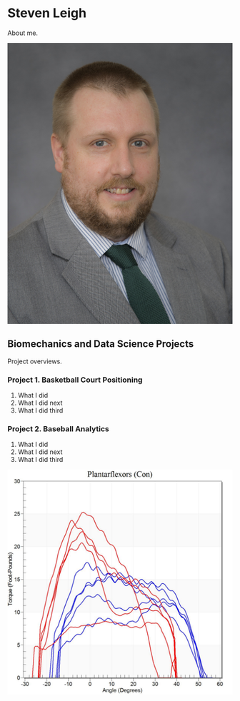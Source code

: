 # Steven Leigh
About me.

![Headshot](https://github.com/sleigh79/BiomechanicsPortfolio/blob/main/Graphs/FacultyHeadshot.jpg)

## Biomechanics and Data Science Projects
Project overviews.

### Project 1. Basketball Court Positioning
1. What I did
2. What I did next
3. What I did third

### Project 2. Baseball Analytics
1. What I did
2. What I did next
3. What I did third

![Graph](https://github.com/sleigh79/BiomechanicsPortfolio/blob/main/Graphs/TRIsokineticDyna1.jpg)
